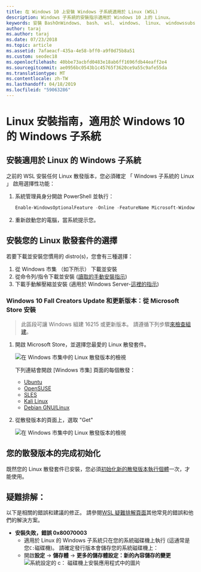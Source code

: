 ```yaml
---
title: 在 Windows 10 上安裝 Windows 子系統適用於 Linux (WSL)
description: Windows 子系統的安裝指示適用於 Windows 10 上的 Linux。
keywords: 安裝 BashOnWindows、 bash、 wsl、 windows、 linux、 windowssubsystem、 ubuntu、 debian、 suse、 windows 10 的 windows 子系統
author: taraj
ms.author: taraj
ms.date: 07/23/2018
ms.topic: article
ms.assetid: 7afaeacf-435a-4e58-bff0-a9f0d75b8a51
ms.custom: seodec18
ms.openlocfilehash: 40bbe73acbfd0483e18ab6ff1696fdb44eaff2e4
ms.sourcegitcommit: ae0956bc0543b1c45765f3620ce9a55c9afe55da
ms.translationtype: MT
ms.contentlocale: zh-TW
ms.lasthandoff: 04/18/2019
ms.locfileid: "59063286"
---
```

# <a name="windows-subsystem-for-linux-installation-guide-for-windows-10"></a>Linux 安裝指南，適用於 Windows 10 的 Windows 子系統

## <a name="install-the-windows-subsystem-for-linux"></a>安裝適用於 Linux 的 Windows 子系統

之前的 WSL 安裝任何 Linux 散發版本，您必須確定 「 Windows 子系統的 Linux 」 啟用選擇性功能：

1. 系統管理員身分開啟 PowerShell 並執行：
    ```powershell
    Enable-WindowsOptionalFeature -Online -FeatureName Microsoft-Windows-Subsystem-Linux
    ```

2. 重新啟動您的電腦，當系統提示您。

## <a name="install-your-linux-distribution-of-choice"></a>安裝您的 Linux 散發套件的選擇
若要下載並安裝您慣用的 distro(s)，您會有三種選擇：
1. 從 Windows 市集 （如下所示） 下載並安裝
1. 從命令列/指令下載並安裝 ([讀取的手動安裝指示](install-manual.md))
1. 下載手動解壓縮並安裝 (適用於 Windows Server-[這裡的指示](install-on-server.md))

### <a name="windows-10-fall-creators-update-and-later-install-from-the-microsoft-store"></a>Windows 10 Fall Creators Update 和更新版本：從 Microsoft Store 安裝

> 此區段可讓 Windows 組建 16215 或更新版本。  請遵循下列步驟[來檢查組建](troubleshooting.md#check-your-build-number)。 

1. 開啟 Microsoft Store，並選擇您最愛的 Linux 散發套件。

    ![在 Windows 市集中的 Linux 散發版本的檢視](media/store.png)

    下列連結會開啟 [Windows 市集] 頁面的每個散發：

    * [Ubuntu](https://www.microsoft.com/store/p/ubuntu/9nblggh4msv6)
    * [OpenSUSE](https://www.microsoft.com/store/apps/9njvjts82tjx)
    * [SLES](https://www.microsoft.com/store/apps/9p32mwbh6cns)
    * [Kali Linux](https://www.microsoft.com/store/apps/9PKR34TNCV07)
    * [Debian GNU/Linux](https://www.microsoft.com/store/apps/9MSVKQC78PK6)

1. 從散發版本的頁面上，選取 "Get"

    ![在 Windows 市集中的 Linux 散發版本的檢視](media/UbuntuStore.png)

## <a name="complete-initialization-of-your-distro"></a>您的散發版本的完成初始化
既然您的 Linux 散發套件已安裝，您必須[初始化新的散發版本執行個體](initialize-distro.md)一次，才能使用。

## <a name="troubleshooting"></a>疑難排解： 

以下是相關的錯誤和建議的修正。 請參閱[WSL 疑難排解頁面](troubleshooting.md)其他常見的錯誤和他們的解決方案。

* **安裝失敗，錯誤 0x80070003**
    * 適用於 Linux 的 Windows 子系統只在您的系統磁碟機上執行 (這通常是您`C:`磁碟機)。 請確定發行版本會儲存您的系統磁碟機上：  
    * 開啟**設定** -> **儲存體** -> **更多的儲存體設定：新的內容儲存的變更**
    ![系統設定的 c： 磁碟機上安裝應用程式中的圖片](media/AppStorage.png)
